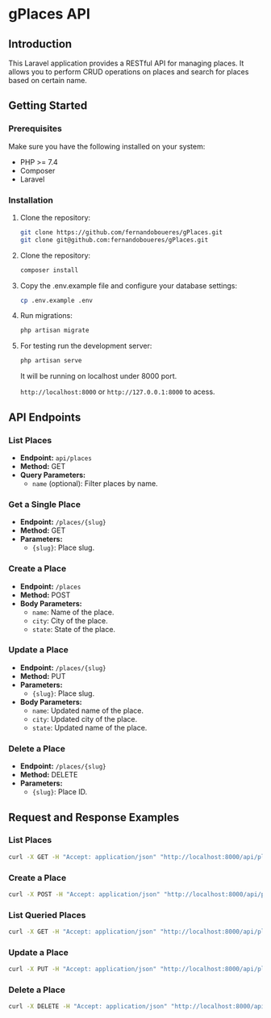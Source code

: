 # gPlaces API

## Introduction

This Laravel application provides a RESTful API for managing places. It allows you to perform CRUD operations on places and search for places based on certain name.

## Getting Started

### Prerequisites

Make sure you have the following installed on your system:

- PHP >= 7.4
- Composer
- Laravel

### Installation

1. Clone the repository:

   ```bash
   git clone https://github.com/fernandoboueres/gPlaces.git
   git clone git@github.com:fernandoboueres/gPlaces.git
2. Clone the repository:

   ```bash
   composer install
3. Copy the .env.example file and configure your database settings:

    ```bash
   cp .env.example .env
4. Run migrations:

    ```bash
   php artisan migrate
5. For testing run the development server:

    ```bash
   php artisan serve
   ```
    It will be running on localhost under 8000 port.

    `http://localhost:8000` or `http://127.0.0.1:8000` to acess.

## API Endpoints

### List Places

- **Endpoint:** `api/places`
- **Method:** GET
- **Query Parameters:**
  - `name` (optional): Filter places by name.

### Get a Single Place

- **Endpoint:** `/places/{slug}`
- **Method:** GET
- **Parameters:**
  - `{slug}`: Place slug.

### Create a Place

- **Endpoint:** `/places`
- **Method:** POST
- **Body Parameters:**
  - `name`: Name of the place.
  - `city`: City of the place.
  - `state`: State of the place.

### Update a Place

- **Endpoint:** `/places/{slug}`
- **Method:** PUT
- **Parameters:**
  - `{slug}`: Place slug.
- **Body Parameters:**
  - `name`: Updated name of the place.
  - `city`: Updated city of the place.
  - `state`: Updated name of the place.

### Delete a Place

- **Endpoint:** `/places/{slug}`
- **Method:** DELETE
- **Parameters:**
  - `{slug}`: Place ID.

## Request and Response Examples


### List Places

```bash
curl -X GET -H "Accept: application/json" "http://localhost:8000/api/places"
```

### Create a Place

```bash
curl -X POST -H "Accept: application/json" "http://localhost:8000/api/places?name=New%20Place&city=Sao%20Luis&state=Maranhao"
```

### List Queried Places

```bash
curl -X GET -H "Accept: application/json" "http://localhost:8000/api/places?name=New"
```

### Update a Place

```bash
curl -X PUT -H "Accept: application/json" "http://localhost:8000/api/places/new-place?name=Updated%20Place"
```

### Delete a Place

```bash
curl -X DELETE -H "Accept: application/json" "http://localhost:8000/api/places/updated-place"
```